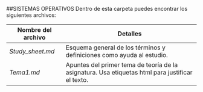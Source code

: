 ##SISTEMAS OPERATIVOS
Dentro de esta carpeta puedes encontrar los siguientes archivos:

| Nombre del archivo | Detalles |
| --- | --- |
| *Study_sheet.md* | Esquema general de los términos y definiciones como ayuda al estudio. |
| *Tema1.md* | Apuntes del primer tema de teoría de la asignatura. Usa etiquetas html para justificar el texto. |